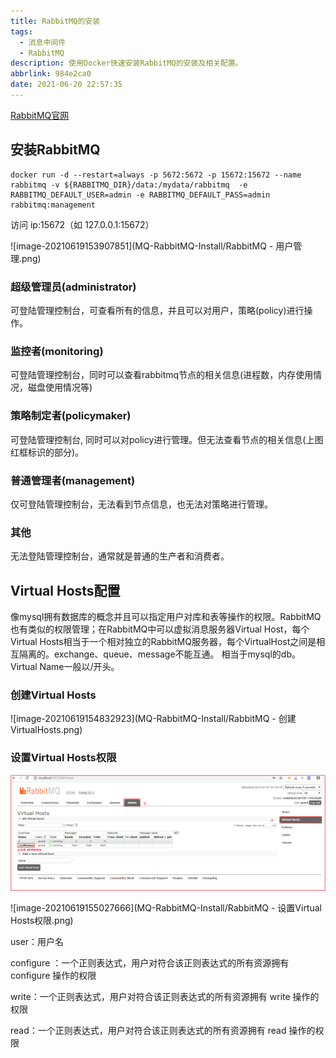 ```yaml
---
title: RabbitMQ的安装
tags:
  - 消息中间件
  - RabbitMQ
description: 使用Docker快速安装RabbitMQ的安装及相关配置。
abbrlink: 984e2ca0
date: 2021-06-20 22:57:35
---
```


[RabbitMQ官网](https://www.rabbitmq.com)

## 安装RabbitMQ

```shell
docker run -d --restart=always -p 5672:5672 -p 15672:15672 --name rabbitmq -v ${RABBITMQ_DIR}/data:/mydata/rabbitmq  -e RABBITMQ_DEFAULT_USER=admin -e RABBITMQ_DEFAULT_PASS=admin rabbitmq:management
```

访问 ip:15672（如 127.0.0.1:15672）

![image-20210619153907851](MQ-RabbitMQ-Install/RabbitMQ - 用户管理.png)

### 超级管理员(administrator)

可登陆管理控制台，可查看所有的信息，并且可以对用户，策略(policy)进行操作。

### 监控者(monitoring)

可登陆管理控制台，同时可以查看rabbitmq节点的相关信息(进程数，内存使用情况，磁盘使用情况等)

### 策略制定者(policymaker)

可登陆管理控制台, 同时可以对policy进行管理。但无法查看节点的相关信息(上图红框标识的部分)。

### 普通管理者(management)

仅可登陆管理控制台，无法看到节点信息，也无法对策略进行管理。

### 其他

无法登陆管理控制台，通常就是普通的生产者和消费者。

## Virtual Hosts配置

像mysql拥有数据库的概念并且可以指定用户对库和表等操作的权限。RabbitMQ也有类似的权限管理；在RabbitMQ中可以虚拟消息服务器Virtual Host，每个Virtual Hosts相当于一个相对独立的RabbitMQ服务器，每个VirtualHost之间是相互隔离的。exchange、queue、message不能互通。 相当于mysql的db。Virtual Name一般以/开头。

### 创建Virtual Hosts

![image-20210619154832923](MQ-RabbitMQ-Install/RabbitMQ - 创建VirtualHosts.png)

### 设置Virtual Hosts权限

![image-20210619154957203](MQ-RabbitMQ-Install/RabbitMQ-设置VirtualHosts权限.png)

![image-20210619155027666](MQ-RabbitMQ-Install/RabbitMQ - 设置Virtual Hosts权限.png)

user：用户名

configure ：一个正则表达式，用户对符合该正则表达式的所有资源拥有 configure 操作的权限

write：一个正则表达式，用户对符合该正则表达式的所有资源拥有 write 操作的权限

read：一个正则表达式，用户对符合该正则表达式的所有资源拥有 read 操作的权限

